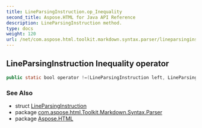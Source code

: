 ```yaml
---
title: LineParsingInstruction.op_Inequality
second_title: Aspose.HTML for Java API Reference
description: LineParsingInstruction method. 
type: docs
weight: 120
url: /net/com.aspose.html.toolkit.markdown.syntax.parser/lineparsinginstruction/op_inequality/
---
```

## LineParsingInstruction Inequality operator

```java
public static bool operator !=(LineParsingInstruction left, LineParsingInstruction right)
```

### See Also

* struct [LineParsingInstruction](../)
* package [com.aspose.html.Toolkit.Markdown.Syntax.Parser](../../lineparsinginstruction/)
* package [Aspose.HTML](../../../)
